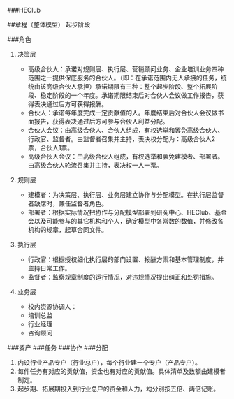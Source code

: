 ###HEClub

##章程（整体模型）
起步阶段

###角色
1. 决策层
	* 高级合伙人：承诺对规则层、执行层、营销顾问业务、企业培训业务四种范围之一提供保底服务的合伙人。（即：在承诺范围内无人承接的任务，统统由该高级合伙人承担）承诺期限有三种：整个起步阶段、整个拓展阶段、稳定阶段的一个年度。承诺期限结束后对合伙人会议做工作报告，获得表决通过后方可获得报酬。
	* 合伙人：承诺每年度完成一定贡献值的人。年度结束后对合伙人会议做书面报告，获得表决通过后方可参与合伙人利益分配。
	* 合伙人会议：由高级合伙人、合伙人组成，有权选举和罢免高级合伙人、行政官、监督者。由监督者召集并主持，表决权分配为：高级合伙人2票，合伙人1票。
	* 高级合伙人会议：由高级合伙人组成，有权选举和罢免建模者、部署者。由高级合伙人轮流召集并主持，表决权一人一票。

2. 规则层
	* 建模者：为决策层、执行层、业务层建立协作与分配模型。在执行层监督者缺席时，兼任监督者角色。
	* 部署者：根据实际情况把协作与分配模型部署到研究中心、HEClub、基金会以及可能参与的其它机构和个人，确定模型中各常数的数值，并修改各机构的规章，起草合同文件。

3. 执行层
	* 行政官：根据授权细化执行层的部门设置、报酬方案和基本管理制度，并主持日常工作。
	* 监督者：监察规章制度的运行情况，对违规情况提出纠正和处罚措施。
4. 业务层
	* 校内资源协调人：
	* 培训总监
	* 行业经理
	* 咨询顾问

###资产
###任务
###协作
###分配

1. 内设行业产品专户（行业总户），每个行业建一个专户（产品专户）。
2. 每件任务有对应的贡献值，资金也有对应的贡献值。具体清单及数额由建模者制定。
3. 起步期、拓展期投入到行业总户的资金和人力，均分别按五倍、两倍记账。

